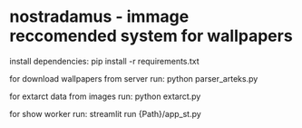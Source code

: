 # nostradamus - immage reccomended system for wallpapers

install dependencies:
pip install -r requirements.txt

for download wallpapers from server run:
python parser_arteks.py

for extarct data from images run:
python extarct.py

for show worker run:
 streamlit run {Path}/app_st.py
